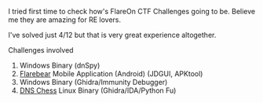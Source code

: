 I tried first time to check how's FlareOn CTF Challenges going to be. Believe me they are amazing for RE lovers.

I've solved just 4/12 but that is very great experience altogether. 

Challenges involved 
1. Windows Binary (dnSpy)
2. [Flarebear](https://github.com/MrR3boot/CTF/blob/master/FlareOn-2019/FlareBear.pdf) Mobile Application (Android) (JDGUI, APKtool)
3. Windows Binary (Ghidra/Immunity Debugger)
4. [DNS Chess](https://github.com/MrR3boot/CTF/blob/master/FlareOn-2019/DNS%20Chess.pdf) Linux Binary (Ghidra/IDA/Python Fu)
